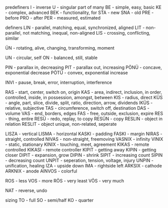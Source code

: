 predefiners 
I - inverse
U - singular part of many
BE - simple, easy, basic
KE - complex, advanced
BEK - functionality, for
STA - new
SNA - old
PRE - before
PRO - after 
PER - measured, estimated

definers
LIN - parallel, matching, equal, synchronized, aligned
LIT - non-parallel, not matching, inequal, non-aligned
LIS - crossing, conflicting, similar

ÜN - rotating, alive, changing, transforming, moment

UN - circular, self
ON - balanced, still, stable

PIN - parallax in, decreasing 
PIT - parallax out, increasing
PÖNÜ - concave, exponential decrease
PÖTÜ - convex, exponential increase

INVI - pause, break, error, interruption, interference

RAS - start, center, switch on, origin
KAS - area, indirect, inclusion, in order, controlled, inside, in possession, amongst, between
KIS - radius, direct
KÜS - angle, part, slice, divide, split, ratio, direction, arrow, dividends
IKÜS - relative, subjective
TAS - circumference, switch off, destination
DAS - volume
VAS - end, borders, edges
FAS - free, outside, exclusion, expire
RES - thing, entire
RESÜ - redo, replay, to copy
RESÜN - copy
RESLIN - object in relation
RESLIT - object unique, non-related, seperate


LISZA - vertical 
LISMA - horizontal
KASKI - padding
FASKI - margin 
NIRAS - straight, controlled
NIVAS - non-straight, freemoving
VASNIX - infinity
VINIX - static, stationary
KINIX - touching, meet, agreement
KIKAS - remote controlled
KIKASI - remote controller
KIPIT - getting away
KIPIN - getting closer
DIPIT - expansion, grow
DIPIN - shrink
SIPIT - increasing count
SIPIN - decreasing count
UNPIT - seperation, tension, voltage, injury
UNPIN - unification, healing
IZA - upside down 
IMA - rightside left
ARKSIX - cathode 
ARKNIX - anode
AINVOS - colorful

ROS - less
VOS - more
RÖS - very least
VÖS - very much

NAT - reverse, undo
 
sizing
TO - full
SO - semi/half
KO - quarter
